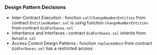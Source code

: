 ### Design Pattern Decisions
* Inter-Contract Execution : function `callChangeNumberEntities` from contract `EntitiesNumber.sol` is using function `changeNumberEntities` from contract `DidForDases.sol`
* Inheritance and Interfaces : contract `DidForDases.sol` inherits from `Ownable.sol`
* Access Control Design Patterns : function `replaceAdmin` from contract `DidForDases.sol` has a restricted access